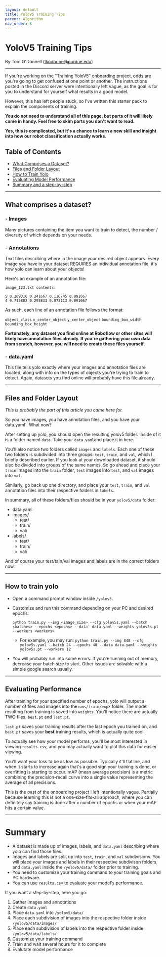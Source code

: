 ```yaml
---
layout: default
title: YoloV5 Training Tips
parent: Algorithm
nav_order: 8
---
```


# YoloV5 Training Tips
By Tom O'Donnell (tkodonne@purdue.edu)

***
If you're working on the "Training YoloV5" onboarding project, odds are you're going to get confused at one point or another. The instructions posted in the Discord server were intentionally left vague, as the goal is for you to understand for yourself what results in a good model. 

However, this has left people stuck, so I've written this starter pack to explain the components of training.

**You do not need to understand all of this page, but parts of it will likely come in handy. Feel free to skim parts you don't want to read.**

**Yes, this is complicated, but it's a chance to learn a new skill and insight into how our robot classification actually works.**

## Table of Contents
- [What Comprises a Dataset?](#What-comprises-a-dataset)
- [Files and Folder Layout](#Files-and-Folder-Layout)
- [How to Train Yolo](#How-to-train-yolo)
- [Evaluating Model Performance](#Evaluating-Performance)
- [Summary and a step-by-step](#Summary)

***

## What comprises a dataset?
### - Images
Many pictures containing the item you want to train to detect, the number / diversity of which depends on your needs. 
### - Annotations
Text files describing where in the image your desired object appears. Every image you have in your dataset REQUIRES an individual annotation file, it's how yolo can learn about your objects!

Here's an example of an annotation file:

`image_123.txt contents:`

    5 0.209316 0.241667 0.116745 0.091667
    4 0.715802 0.295833 0.073113 0.091667

As such, each line of an annotation file follows the format:

`object_class` `x_center_object` `y_center_object` `bounding_box_width` `bounding_box_height`

**Fortunately, any dataset you find online at Roboflow or other sites will likely have annotation files already. If you're gathering your own data from scratch, however, you will need to create these files yourself.**

### - data.yaml
This file tells yolo exactly where your images and annotation files are located, along with info on the types of objects you're trying to train to detect. Again, datasets you find online will probably have this file already.

***

## Files and Folder Layout

*This is probably the part of this article you came here for.*

So you have images, you have annotation files, and you have your data.yaml`. What now?

After setting up yolo, you should open the resulting yolov5 folder. Inside of it is a folder named `data`. Take your `data.yaml`and place it in here.

You'll also notice two folders called `images` and `labels`. Each one of these two folders is subdivided into three groups: `test`, `train`, and `val`, which I briefly described earlier. If you look at your downloaded dataset, it should also be divided into groups of the same names. So go ahead and place your `train` images into the `train` folder, `test` images into `test`, and `val` images into `val`. 

Similarly, go back up one directory, and place your `test`, `train`, and `val` annotation files into their respective folders in `labels`.

In summary, all of these folders/files should be in your `yolov5/data` folder:

- data.yaml
- images/
	- test/
	- train/
	- val/
- labels/
	- test/
	- train/
	- val/

And of course your test/tain/val images and labels are in the correct folders now.

***

## How to train yolo
- Open a command prompt window inside `/yolov5`.
- Customize and run this command depending on your PC and desired epochs:

      python train.py --img <image_size> --cfg yolov5s.yaml --batch <batches> --epochs <epochs> --data` data.yaml --weights yolov5s.pt --workers <workers>

	- For example, you may run: `python train.py --img 848 --cfg yolov5s.yaml --batch 24 --epochs 40 --data data.yaml --weights yolov5s.pt --workers 12`
- You will probably run into some errors. If you're running out of memory, decrease your batch size to start. Other issues are solvable with a simple google search usually.

***

## Evaluating Performance
After training for your specified number of epochs, yolo will output a number of files and images into the`runs/train/expX` folder. The model resulting from training is saved into `weights`. You'll notice there are actually TWO  files, `best.pt` and `last.pt`. 

`last.pt` saves your training results after the last epoch you trained on, and `best.pt` saves your **best** training results, which is actually quite cool. 

To actually see how your model performs, you'll be most interested in viewing `results.csv`, and you may actually want to plot this data for easier viewing.

You'll want your loss to be as low as possible. Typically it'll flatline, and when it starts to increase again that's a good sign your training is done, or overfitting is starting to occur. mAP (mean average precision) is a metric combining the precision-recall curve into a single value representing the average of all precisions.

This is the past of the onboarding project I left intentionally vague. Partially because learning this is not a one-size-fits-all approach, where you can definitely say training is done after `x` number of epochs or when your mAP hits a certain value.

***

# Summary
- A dataset is made up of images, labels, and `data.yaml` describing where yolo can find those files.
- Images and labels are split up into `test`, `train`, and `val` subdivisions. You will place your images and labels in their respective subdivison folders, and `data.yaml` inside the `/yolov5/data/` folder prior to training.
- You need to customize your training command to your training goals and PC hardware.
- You can use `results.csv` to evaluate your model's performance.

If you want a step-by-step, here you go:
1. Gather images and annotations
2. Create `data.yaml`
3. Place `data.yaml` into `/yolov5/data/`
4. Place each subdivision of images into the respective folder inside `/yolov5/data/images/`
5. Place each subdivision of labels into the respective folder inside `/yolov5/data/labels/`
6. Customize your training command
7. Train and wait several hours for it to complete
8. Evalutate model performance
